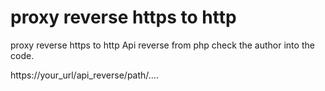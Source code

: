 # proxy reverse https to http
proxy reverse https to http
Api reverse from php check the author into the code.

https://your_url/api_reverse/path/....
